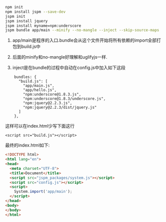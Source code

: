 
```sh
npm init
npm install jspm --save-dev
jspm init
jspm install jquery
jspm install myname=npm:underscore
jspm bundle app/main --minify --no-mangle --inject --skip-source-maps
```

1) app/main是程序的入口.bundle会从这个文件开始将所有依赖的import全部打包到build.js中

2) 后面的minify和no-mangle好理解和uglifyjs一样.

3) inject是在bundle的过程中自动在config.js中加入如下这段
```
    bundles: {
      "build.js": [
        "app/main.js",
        "app/hello.js",
        "npm:underscore@1.8.3.js",
        "npm:underscore@1.8.3/underscore.js",
        "npm:jquery@2.2.3.js",
        "npm:jquery@2.2.3/dist/jquery.js"
      ]
    },
```

这样可以在index.html少写下面这行
```
<script src="build.js"></script>
```

最终的index.html如下:
```html
<!DOCTYPE html>
<html lang="en">
<head>
  <meta charset="UTF-8">
  <title>Document</title>
  <script src="jspm_packages/system.js"></script>
  <script src="config.js"></script>
  <script>
    System.import('app/main');
  </script>
</head>
<body>
</body>
</html>
```
